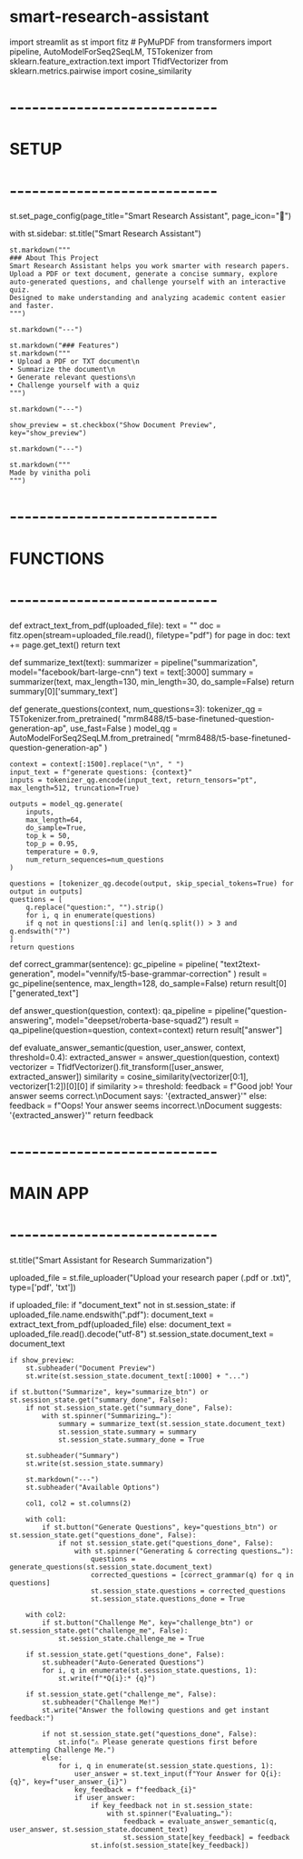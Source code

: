 # smart-research-assistant
import streamlit as st
import fitz  # PyMuPDF
from transformers import pipeline, AutoModelForSeq2SeqLM, T5Tokenizer
from sklearn.feature_extraction.text import TfidfVectorizer
from sklearn.metrics.pairwise import cosine_similarity

# ----------------------------
# SETUP
# ----------------------------
st.set_page_config(page_title="Smart Research Assistant", page_icon="📝")

with st.sidebar:
    st.title("Smart Research Assistant")

    st.markdown("""
    ### About This Project
    Smart Research Assistant helps you work smarter with research papers.  
    Upload a PDF or text document, generate a concise summary, explore auto-generated questions, and challenge yourself with an interactive quiz.  
    Designed to make understanding and analyzing academic content easier and faster.
    """)

    st.markdown("---")

    st.markdown("### Features")
    st.markdown("""
    • Upload a PDF or TXT document\n
    • Summarize the document\n
    • Generate relevant questions\n
    • Challenge yourself with a quiz
    """)

    st.markdown("---")

    show_preview = st.checkbox("Show Document Preview", key="show_preview")
    
    st.markdown("---")

    st.markdown("""
    Made by vinitha poli
    """)


# ----------------------------
# FUNCTIONS
# ----------------------------
def extract_text_from_pdf(uploaded_file):
    text = ""
    doc = fitz.open(stream=uploaded_file.read(), filetype="pdf")
    for page in doc:
        text += page.get_text()
    return text

def summarize_text(text):
    summarizer = pipeline("summarization", model="facebook/bart-large-cnn")
    text = text[:3000]
    summary = summarizer(text, max_length=130, min_length=30, do_sample=False)
    return summary[0]['summary_text']

def generate_questions(context, num_questions=3):
    tokenizer_qg = T5Tokenizer.from_pretrained(
        "mrm8488/t5-base-finetuned-question-generation-ap", use_fast=False
    )
    model_qg = AutoModelForSeq2SeqLM.from_pretrained(
        "mrm8488/t5-base-finetuned-question-generation-ap"
    )

    context = context[:1500].replace("\n", " ")
    input_text = f"generate questions: {context}"
    inputs = tokenizer_qg.encode(input_text, return_tensors="pt", max_length=512, truncation=True)

    outputs = model_qg.generate(
        inputs,
        max_length=64,
        do_sample=True,
        top_k = 50,
        top_p = 0.95,
        temperature = 0.9,
        num_return_sequences=num_questions
    )

    questions = [tokenizer_qg.decode(output, skip_special_tokens=True) for output in outputs]
    questions = [
        q.replace("question:", "").strip()
        for i, q in enumerate(questions)
        if q not in questions[:i] and len(q.split()) > 3 and q.endswith("?")
    ]
    return questions

def correct_grammar(sentence):
    gc_pipeline = pipeline(
        "text2text-generation",
        model="vennify/t5-base-grammar-correction"
    )
    result = gc_pipeline(sentence, max_length=128, do_sample=False)
    return result[0]["generated_text"]

def answer_question(question, context):
    qa_pipeline = pipeline("question-answering", model="deepset/roberta-base-squad2")
    result = qa_pipeline(question=question, context=context)
    return result["answer"]

def evaluate_answer_semantic(question, user_answer, context, threshold=0.4):
    extracted_answer = answer_question(question, context)
    vectorizer = TfidfVectorizer().fit_transform([user_answer, extracted_answer])
    similarity = cosine_similarity(vectorizer[0:1], vectorizer[1:2])[0][0]
    if similarity >= threshold:
        feedback = f"Good job! Your answer seems correct.\nDocument says: '{extracted_answer}'"
    else:
        feedback = f"Oops! Your answer seems incorrect.\nDocument suggests: '{extracted_answer}'"
    return feedback

# ----------------------------
# MAIN APP
# ----------------------------
st.title("Smart Assistant for Research Summarization")

uploaded_file = st.file_uploader("Upload your research paper (.pdf or .txt)", type=['pdf', 'txt'])

if uploaded_file:
    if "document_text" not in st.session_state:
        if uploaded_file.name.endswith(".pdf"):
            document_text = extract_text_from_pdf(uploaded_file)
        else:
            document_text = uploaded_file.read().decode("utf-8")
        st.session_state.document_text = document_text

    if show_preview:
        st.subheader("Document Preview")
        st.write(st.session_state.document_text[:1000] + "...")

    if st.button("Summarize", key="summarize_btn") or st.session_state.get("summary_done", False):
        if not st.session_state.get("summary_done", False):
            with st.spinner("Summarizing…"):
                summary = summarize_text(st.session_state.document_text)
                st.session_state.summary = summary
                st.session_state.summary_done = True

        st.subheader("Summary")
        st.write(st.session_state.summary)

        st.markdown("---")
        st.subheader("Available Options")

        col1, col2 = st.columns(2)

        with col1:
            if st.button("Generate Questions", key="questions_btn") or st.session_state.get("questions_done", False):
                if not st.session_state.get("questions_done", False):
                    with st.spinner("Generating & correcting questions…"):
                        questions = generate_questions(st.session_state.document_text)
                        corrected_questions = [correct_grammar(q) for q in questions]
                        st.session_state.questions = corrected_questions
                        st.session_state.questions_done = True

        with col2:
            if st.button("Challenge Me", key="challenge_btn") or st.session_state.get("challenge_me", False):
                st.session_state.challenge_me = True

        if st.session_state.get("questions_done", False):
            st.subheader("Auto-Generated Questions")
            for i, q in enumerate(st.session_state.questions, 1):
                st.write(f"*Q{i}:* {q}")

        if st.session_state.get("challenge_me", False):
            st.subheader("Challenge Me!")
            st.write("Answer the following questions and get instant feedback:")

            if not st.session_state.get("questions_done", False):
                st.info("⚠ Please generate questions first before attempting Challenge Me.")
            else:
                for i, q in enumerate(st.session_state.questions, 1):
                    user_answer = st.text_input(f"Your Answer for Q{i}: {q}", key=f"user_answer_{i}")
                    key_feedback = f"feedback_{i}"
                    if user_answer:
                        if key_feedback not in st.session_state:
                            with st.spinner("Evaluating…"):
                                feedback = evaluate_answer_semantic(q, user_answer, st.session_state.document_text)
                                st.session_state[key_feedback] = feedback
                        st.info(st.session_state[key_feedback])
